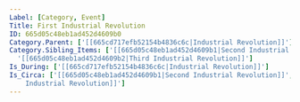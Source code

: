 ```yaml
---
Label: [Category, Event]
Title: First Industrial Revolution
ID: 665d05c48eb1ad452d4609b0
Category.Parent: ['[[665cd717efb52154b4836c6c|Industrial Revolution]]']
Category.Sibling_Items: ['[[665d05c48eb1ad452d4609b1|Second Industrial Revolution]]',
  '[[665d05c48eb1ad452d4609b2|Third Industrial Revolution]]']
Is_During: ['[[665cd717efb52154b4836c6c|Industrial Revolution]]']
Is_Circa: ['[[665d05c48eb1ad452d4609b1|Second Industrial Revolution]]', '[[665d05c48eb1ad452d4609b2|Third
    Industrial Revolution]]']
---
```


